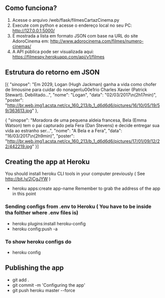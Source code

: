 Como funciona?
-----------------

1. Acesse o arquivo /web/flask/filmesCartazCinema.py
2. Execute com python e acesse o endereço local no seu PC: http://127.0.0.1:5000/
3. É mostrada a lista em formato JSON com base na URL do site AdoroCinema em: http://www.adorocinema.com/filmes/numero-cinemas/
4. A API pública pode ser visualizada aqui: https://filmespy.herokuapp.com/api/v1/filmes

Estrutura do retorno em JSON
-----------------

[{
	"sinopse": "Em 2029, Logan (Hugh Jackman) ganha a vida como chofer de limousine para cuidar do nonagen\u00e1rio Charles Xavier (Patrick Stewart). Debilitado...",
	"nome": "Logan",
	"data": "02/03/2017\n(2h17min)",
	"poster": "http://br.web.img1.acsta.net/cx_160_213/b_1_d6d6d6/pictures/16/10/05/19/59/363613.jpg"
},

{
	"sinopse": "Moradora de uma pequena aldeia francesa, Bela (Emma Watson) tem o pai capturado pela Fera (Dan Stevens) e decide entregar sua vida ao estranho ser...",
	"nome": "A Bela e a Fera",
	"data": "16/03/2017\n(2h9min)",
	"poster": "http://br.web.img1.acsta.net/cx_160_213/b_1_d6d6d6/pictures/17/01/09/12/22/442219.jpg"
}]


## Creating the app at Heroku
You should install heroku CLI tools in your computer previously ( See http://bit.ly/2jCgJYW ) 
* heroku apps:create app-name
Remember to grab the address of the app in this point

### Sending configs from .env to Heroku ( You have to be inside tha folther where .env files is)
* heroku plugins:install heroku-config
* heroku config:push -a

### To show heroku configs do
* heroku config 

## Publishing the app
* git add .
* git commit -m 'Configuring the app'
* git push heroku master --force

